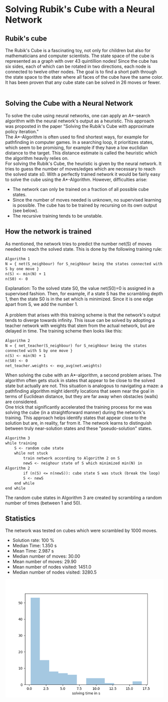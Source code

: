 # Solving Rubik's Cube with a Neural Network

## Rubik's cube
The Rubik's Cube is a fascinating toy, not only for children but also for mathematicians and computer scientists.
The state space of the cube is represented as a graph with over 43 quintillion nodes!
Since the cube has six sides, each of which can be rotated in two directions, each node is connected to twelve other nodes.
The goal is to find a short path through the state space to the state where all faces of the cube have the same color.
It has been proven that any cube state can be solved in 26 moves or fewer.<br><br>

## Solving the Cube with a Neural Network
To solve the cube using neural networks, one can apply an A*-search algorithm with the neural network's output as a heuristic. This approach was proposted in the paper "Solving the Rubik's Cube with approximate policy iteration."<br>
The A*-Algorithm is often used to find shortest ways, for example for pathfinding in computer games. In a searching loop, it prioritizes states, which seem to be promising, for example if they have a low euclidian distance to the target. This distance estimate is called the heuristic which the algorithm heavily relies on.<br>
For solving the Rubik's Cube, the heuristic is given by the neural network. It tries to guess the number of moves/edges which are necessary to reach the solved state s0. With a perfectly trained network it would be fairly easy to solve the cube using the A*-Algorithm. However, difficulties arise:
* The network can only be trained on a fraction of all possible cube states.
* Since the number of moves needed is unknown, no supervised learning is possible. The cube has to be trained by recursing on its own output (see below).
* The recursive training tends to be unstable.

## How the network is trained
As mentioned, the network tries to predict the number net(S) of moves needed to reach the solved state. This is done by the following training rule:
```
Algorithm 1
N = { net(S_neighbour) for S_neighbour being the states connected with S by one move }
n(S) <- min(N) + 1
n(S0) <- 0
```
Explanation: To the solved state S0, the value net(S0)=0 is assigned in a supervised fashion. Then, for example, if a state S has the scrambling depth 1, then the state S0 is in the set which is minimized. Since it is one edge apart from S, we add the number 1.<br>
<br>
A problem that arises with this training scheme is that the network's output tends to diverge towards infinity. This issue can be solved by adopting a teacher network with weights that stem from the actual network, but are delayed in time. The training scheme then looks like this:
```
Algorithm 2
N = { net_teacher(S_neighbour) for S_neighbour being the states connected with S by one move }
n(S) <- min(N) + 1
n(S0) <- 0
net_teacher.weights <- exp_avg(net.weights)
```
When solving the cube with an A*-algorithm, a second problem arises. The algorithm often gets stuck in states that appear to be close to the solved state but actually are not. This situation is analogous to navigating a maze: a pathfinding algorithm might identify locations that seem near the goal in terms of Euclidean distance, but they are far away when obstacles (walls) are considered.<br>
One trick that significantly accelerated the training process for me was solving the cube (in a straightforward manner) during the network's training. This approach helps identify states that appear close to the solution but are, in reality, far from it. The network learns to distinguish between truly near-solution states and these "pseudo-solution" states.
```
Algorithm 3
while training
    S <- random cube state
    while not stuck
        train network according to Algorithm 2 on S
        newS <- neighour state of S which minimized min(N) in Algorithm 2
        if (n(S) <= n(newS)): cube state S was stuck (break the loop)
        S <- newS
    end while
end while
```
The random cube states in Algorithm 3 are created by scrambling a random number of times (between 1 and 50).


## Statistics
The network was tested on cubes which were scrambled by 1000 moves.
* Solution rate: 100 %
* Median Time: 1.350 s
* Mean Time: 2.987 s
* Median number of moves: 30.00
* Mean number of moves: 29.90
* Mean number of nodes visited: 1451.0
* Median number of nodes visited: 3280.5

<img src="solving_time.png">
